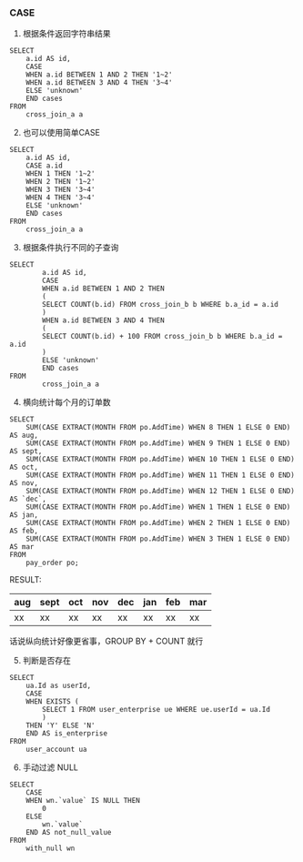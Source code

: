 ### CASE

1. 根据条件返回字符串结果
```
SELECT
    a.id AS id,
    CASE
    WHEN a.id BETWEEN 1 AND 2 THEN '1~2'
    WHEN a.id BETWEEN 3 AND 4 THEN '3~4'
    ELSE 'unknown'
    END cases
FROM
    cross_join_a a
```

2. 也可以使用简单CASE
```
SELECT
    a.id AS id,
    CASE a.id
    WHEN 1 THEN '1~2'
    WHEN 2 THEN '1~2'
    WHEN 3 THEN '3~4'
    WHEN 4 THEN '3~4'
    ELSE 'unknown'
    END cases
FROM
    cross_join_a a
```

3. 根据条件执行不同的子查询
```
SELECT
        a.id AS id,
        CASE
        WHEN a.id BETWEEN 1 AND 2 THEN 
        (
        SELECT COUNT(b.id) FROM cross_join_b b WHERE b.a_id = a.id
        )
        WHEN a.id BETWEEN 3 AND 4 THEN
        (
        SELECT COUNT(b.id) + 100 FROM cross_join_b b WHERE b.a_id = a.id
        ) 
        ELSE 'unknown'
        END cases
FROM
        cross_join_a a
```

4. 横向统计每个月的订单数
```
SELECT
    SUM(CASE EXTRACT(MONTH FROM po.AddTime) WHEN 8 THEN 1 ELSE 0 END) AS aug,
    SUM(CASE EXTRACT(MONTH FROM po.AddTime) WHEN 9 THEN 1 ELSE 0 END) AS sept,
    SUM(CASE EXTRACT(MONTH FROM po.AddTime) WHEN 10 THEN 1 ELSE 0 END) AS oct,
    SUM(CASE EXTRACT(MONTH FROM po.AddTime) WHEN 11 THEN 1 ELSE 0 END) AS nov,
    SUM(CASE EXTRACT(MONTH FROM po.AddTime) WHEN 12 THEN 1 ELSE 0 END) AS `dec`,
    SUM(CASE EXTRACT(MONTH FROM po.AddTime) WHEN 1 THEN 1 ELSE 0 END) AS jan,
    SUM(CASE EXTRACT(MONTH FROM po.AddTime) WHEN 2 THEN 1 ELSE 0 END) AS feb,
    SUM(CASE EXTRACT(MONTH FROM po.AddTime) WHEN 3 THEN 1 ELSE 0 END) AS mar
FROM
    pay_order po;
```

RESULT:

| aug| sept| oct| nov| dec| jan| feb| mar|
| ---| --- | ---| ---| ---| ---| ---| ---|
| xx | xx  | xx | xx | xx | xx | xx | xx |

话说纵向统计好像更省事，GROUP BY + COUNT 就行

5. 判断是否存在
```
SELECT
    ua.Id as userId,
    CASE
    WHEN EXISTS (
        SELECT 1 FROM user_enterprise ue WHERE ue.userId = ua.Id
        )
    THEN 'Y' ELSE 'N'
    END AS is_enterprise
FROM
    user_account ua
```

6. 手动过滤 NULL
```
SELECT
    CASE
    WHEN wn.`value` IS NULL THEN
        0
    ELSE
        wn.`value`
    END AS not_null_value
FROM
    with_null wn
```